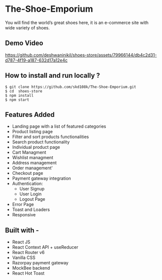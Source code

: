 # The-Shoe-Emporium

You will find the world’s great shoes here, it is an e-commerce site with wide variety of shoes.

## Demo Video

https://github.com/deshwaninikil/shoes-store/assets/79966144/db4c2d31-d787-4f19-a187-632d17a12e4c


## How to install and run locally ?

```
$ git clone https://github.com/skd108k/The-Shoe-Emporium.git
$ cd  shoes-store
$ npm install
$ npm start

```

## Features Added

- Landing page with a list of featured categories
- Product listing page
- Filter and sort products functionalities
- Search product functionality
- Individual product page
- Cart Managment
- Wishlist managment
- Address management
- Order management'
- Checkout page
- Payment gateway integration
- Authentication:
   - User Signup
   - User Login
   - Logout Page
- Error Page
- Toast and Loaders
- Responsive

## Built with -

- React JS
- React Context API + useReducer
- React Router v6
- Vanilla CSS
- Razorpay payment gateway
- MockBee backend
- React Hot Toast
